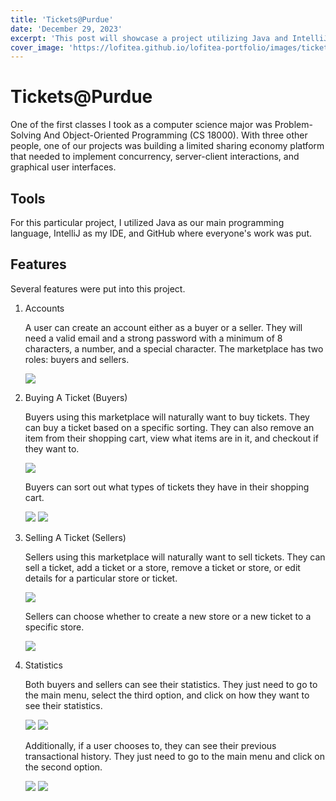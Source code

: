 ```yaml
---
title: 'Tickets@Purdue'
date: 'December 29, 2023'
excerpt: 'This post will showcase a project utilizing Java and IntelliJ'
cover_image: 'https://lofitea.github.io/lofitea-portfolio/images/tickets-at-purdue/tickets-at-purdue.png'
---
```


# Tickets@Purdue

One of the first classes I took as a computer science major was Problem-Solving And Object-Oriented Programming (CS 18000).  With three other people, one of our projects was building a limited sharing economy platform that needed to implement concurrency, server-client interactions, and graphical user interfaces.

## Tools

For this particular project, I utilized Java as our main programming language, IntelliJ as my IDE, and GitHub where everyone's work was put.

## Features

Several features were put into this project.

1. Accounts

    A user can create an account either as a buyer or a seller.  They will need a valid email and a strong password with a minimum of 8 characters, a number, and a special character.  The marketplace has two roles: buyers and sellers.

    ![](https://lofitea.github.io/lofitea-portfolio/images/tickets-at-purdue/create-account.png)

2. Buying A Ticket (Buyers)

    Buyers using this marketplace will naturally want to buy tickets.  They can buy a ticket based on a specific sorting.  They can also remove an item from their shopping cart, view what items are in it, and checkout if they want to.

    ![](https://lofitea.github.io/lofitea-portfolio/images/tickets-at-purdue/buy-ticket-menu.png)

    Buyers can sort out what types of tickets they have in their shopping cart.
    
    ![](https://lofitea.github.io/lofitea-portfolio/images/tickets-at-purdue/buy-ticket-sorting.png)
    ![](https://lofitea.github.io/lofitea-portfolio/images/tickets-at-purdue/buy-ticket-choosing.png)

4. Selling A Ticket (Sellers)

    Sellers using this marketplace will naturally want to sell tickets.  They can sell a ticket, add a ticket or a store, remove a ticket or store, or edit details for a particular store or ticket.

    ![](https://lofitea.github.io/lofitea-portfolio/images/tickets-at-purdue/sell-ticket-menu.png)

    Sellers can choose whether to create a new store or a new ticket to a specific store.

    ![](https://lofitea.github.io/lofitea-portfolio/images/tickets-at-purdue/sell-ticket-create.png)

5. Statistics

    Both buyers and sellers can see their statistics.  They just need to go to the main menu, select the third option, and click on how they want to see their statistics.

    ![](https://lofitea.github.io/lofitea-portfolio/images/tickets-at-purdue/buyer-statistics.png)
    ![](https://lofitea.github.io/lofitea-portfolio/images/tickets-at-purdue/seller-statistics.png)

    Additionally, if a user chooses to, they can see their previous transactional history.  They just need to go to the main menu and click on the second option.

    ![](https://lofitea.github.io/lofitea-portfolio/images/tickets-at-purdue/buyer-menu.png)
    ![](https://lofitea.github.io/lofitea-portfolio/images/tickets-at-purdue/seller-menu.png)
